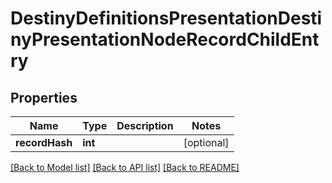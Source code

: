 # DestinyDefinitionsPresentationDestinyPresentationNodeRecordChildEntry

## Properties
Name | Type | Description | Notes
------------ | ------------- | ------------- | -------------
**recordHash** | **int** |  | [optional] 

[[Back to Model list]](../README.md#documentation-for-models) [[Back to API list]](../README.md#documentation-for-api-endpoints) [[Back to README]](../README.md)


